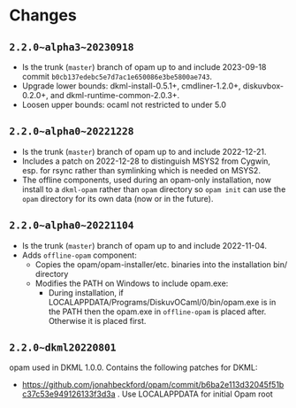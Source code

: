 # Changes

## `2.2.0~alpha3~20230918`

- Is the trunk (`master`) branch of opam up to and include 2023-09-18 commit
  `b0cb137edebc5e7d7ac1e650086e3be5800ae743`.
- Upgrade lower bounds: dkml-install-0.5.1+, cmdliner-1.2.0+, diskuvbox-0.2.0+,
  and dkml-runtime-common-2.0.3+.
- Loosen upper bounds: ocaml not restricted to under 5.0

## `2.2.0~alpha0~20221228`

- Is the trunk (`master`) branch of opam up to and include 2022-12-21.
- Includes a patch on 2022-12-28 to distinguish MSYS2 from Cygwin, esp. for
  rsync rather than symlinking which is needed on MSYS2.
- The offline components, used during an opam-only installation, now
  install to a `dkml-opam` rather than `opam` directory so `opam init`
  can use the `opam` directory for its own data (now or in the future).

## `2.2.0~alpha0~20221104`

- Is the trunk (`master`) branch of opam up to and include 2022-11-04.
- Adds `offline-opam` component:
  - Copies the opam/opam-installer/etc. binaries into the installation bin/ directory
  - Modifies the PATH on Windows to include opam.exe:
    - During installation, if LOCALAPPDATA/Programs/DiskuvOCaml/0/bin/opam.exe is in the
      PATH then the opam.exe in `offline-opam` is placed after. Otherwise it is
      placed first.

## `2.2.0~dkml20220801`

opam used in DKML 1.0.0. Contains the following patches for DKML:
* https://github.com/jonahbeckford/opam/commit/b6ba2e113d32045f51bc37c53e949126133f3d3a .
  Use LOCALAPPDATA for initial Opam root
